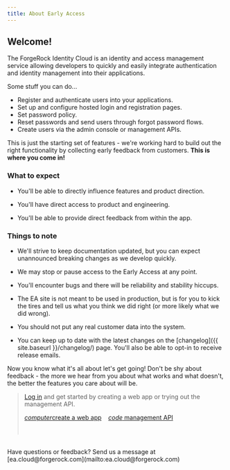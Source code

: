 ```yaml
---
title: About Early Access
---
```



## Welcome! 


The ForgeRock Identity Cloud is an identity and access management service allowing developers to quickly and easily integrate authentication and identity management into their applications. 

Some stuff you can do...
- Register and authenticate users into your applications.
- Set up and configure hosted login and registration pages.
- Set password policy.
- Reset passwords and send users through forgot password flows.
- Create users via the admin console or management APIs.

This is just the starting set of features - we're working hard to build out the right functionality by collecting early feedback from customers. **This is where you come in!**

### What to expect


- You'll be able to directly influence features and product direction.

- You'll have direct access to product and engineering.

- You'll be able to provide direct feedback from within the app.



### Things to note


- We'll strive to keep documentation updated, but you can expect unannounced breaking changes as we develop quickly.

- We may stop or pause access to the Early Access at any point.

- You'll encounter bugs and there will be reliability and stability hiccups.

- The EA site is not meant to be used in production, but is for you to kick the tires and tell us what you think we did right (or more likely what we did wrong).

- You should not put any real customer data into the system. 

- You can keep up to date with the latest changes on the [changelog]({{ site.baseurl }}/changelog/) page. You'll also be able to opt-in to receive release emails.


Now you know what it's all about let's get going! Don't be shy about feedback - the more we hear from you about what works and what doesn't, the better the features you care about will be.

> <a href="https://ea.forgeblocks.com/auth" target="_blank">Log in</a> and get started by creating a web app or trying out the management API.
> <p class="center"><a href="{{ site.baseurl }}/quickstarts/web-app" class="btn btn-secondary"><i class="material-icons">computer</i>create a web app</a>&nbsp;&nbsp;&nbsp;&nbsp;<a href="{{ site.baseurl }}/quickstarts/manage-users" class="btn btn-secondary"><i class="material-icons">code</i> management API</a></p><br>


<br>
Have questions or feedback? Send us a message at [ea.cloud@forgerock.com](mailto:ea.cloud@forgerock.com)

<br>